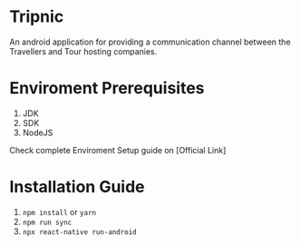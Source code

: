 # Tripnic

An android application for providing a communication channel between the Travellers and Tour hosting companies.

# Enviroment Prerequisites

1. JDK
2. SDK
3. NodeJS

Check complete Enviroment Setup guide on [Official Link]

# Installation Guide

1. `npm install` or `yarn`
2. `npm run sync`
3. `npx react-native run-android`
